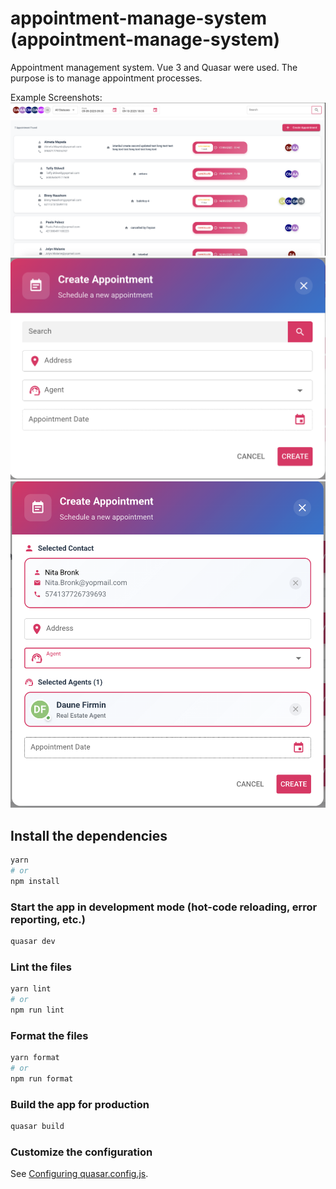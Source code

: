 # appointment-manage-system (appointment-manage-system)

Appointment management system. Vue 3 and Quasar were used.
The purpose is to manage appointment processes.

Example Screenshots:
![Appoinment List](src/assets/appoinment_list.png)
![Create Appoinment Dialog](src/assets/create_dialog.png)
![Selected Data on Create Appoinment Dialog](src/assets/create_dialog_selected.png)

## Install the dependencies

```bash
yarn
# or
npm install
```

### Start the app in development mode (hot-code reloading, error reporting, etc.)

```bash
quasar dev
```

### Lint the files

```bash
yarn lint
# or
npm run lint
```

### Format the files

```bash
yarn format
# or
npm run format
```

### Build the app for production

```bash
quasar build
```

### Customize the configuration

See [Configuring quasar.config.js](https://v2.quasar.dev/quasar-cli-vite/quasar-config-js).

